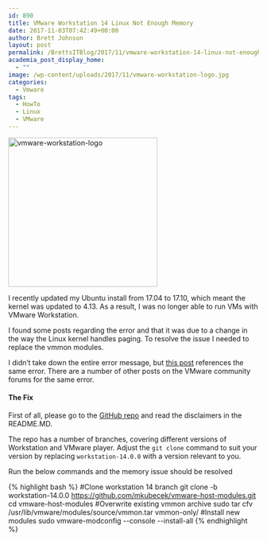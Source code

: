 ```yaml
---
id: 890
title: VMware Workstation 14 Linux Not Enough Memory
date: 2017-11-03T07:42:49+00:00
author: Brett Johnson
layout: post
permalink: /BrettsITBlog/2017/11/vmware-workstation-14-linux-not-enough-memory/
academia_post_display_home:
  - ""
image: /wp-content/uploads/2017/11/vmware-workstation-logo.jpg
categories:
  - Vmware
tags:
  - HowTo
  - Linux
  - VMware
---
```


[<img class="alignnone size-medium wp-image-891" src="https://sdbrett.com/assets/images/2017/11/vmware-workstation-logo-300x300.jpg" alt="vmware-workstation-logo" width="300" height="300" srcset="https://sdbrett.com/assets/images2017/11/vmware-workstation-logo-300x300.jpg 300w, https://sdbrett.com/assets/images2017/11/vmware-workstation-logo-150x150.jpg 150w, https://sdbrett.com/assets/images2017/11/vmware-workstation-logo-260x260.jpg 260w, https://sdbrett.com/assets/images2017/11/vmware-workstation-logo.jpg 400w" sizes="(max-width: 300px) 100vw, 300px" />](https://sdbrett.com/assets/images/2017/11/vmware-workstation-logo.jpg)

I recently updated my Ubuntu install from 17.04 to 17.10, which meant the kernel was updated to 4.13. As a result, I was no longer able to run VMs with VMware Workstation.

I found some posts regarding the error and that it was due to a change in the way the Linux kernel handles paging. To resolve the issue I needed to replace the vmmon modules.

I didn&#8217;t take down the entire error message, but [this post](https://superuser.com/questions/1255099/vmware-workstation-not-enough-physical-memory-since-last-update) references the same error. There are a number of other posts on the VMware community forums for the same error.

#### The Fix

First of all, please go to the [GitHub repo](https://github.com/mkubecek/vmware-host-modules/tree/workstation-14.0.0) and read the disclaimers in the README.MD.

The repo has a number of branches, covering different versions of Workstation and VMware player. Adjust the `git clone` command to suit your version by replacing `workstation-14.0.0` with a version relevant to you.

Run the below commands and the memory issue should be resolved

{% highlight bash %}
#Clone workstation 14 branch
git clone -b workstation-14.0.0 https://github.com/mkubecek/vmware-host-modules.git
cd vmware-host-modules
#Overwrite existing vmmon archive
sudo tar cfv /usr/lib/vmware/modules/source/vmmon.tar vmmon-only/
#Install new modules
sudo vmware-modconfig --console --install-all
{% endhighlight %}